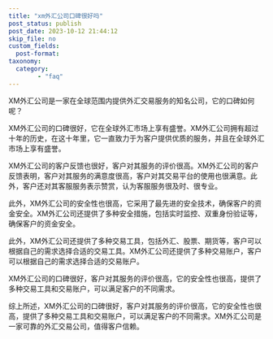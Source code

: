 ```yaml
---
title: "xm外汇公司口碑很好吗"
post_status: publish
post_date: 2023-10-12 21:44:12
skip_file: no
custom_fields: 
  post-format: 
taxonomy:
  category:
        - "faq"
---
```


XM外汇公司是一家在全球范围内提供外汇交易服务的知名公司，它的口碑如何呢？

XM外汇公司的口碑很好，它在全球外汇市场上享有盛誉。XM外汇公司拥有超过十年的历史，在这十年里，它一直致力于为客户提供优质的服务，并且在全球外汇市场上享有盛誉。

XM外汇公司的客户反馈也很好，客户对其服务的评价很高。XM外汇公司的客户反馈表明，客户对其服务的满意度很高，客户对其交易平台的使用也很满意。此外，客户还对其客服服务表示赞赏，认为客服服务很及时、很专业。

此外，XM外汇公司的安全性也很高，它采用了最先进的安全技术，确保客户的资金安全。XM外汇公司还提供了多种安全措施，包括实时监控、双重身份验证等，确保客户的资金安全。

此外，XM外汇公司还提供了多种交易工具，包括外汇、股票、期货等，客户可以根据自己的需求选择合适的交易工具。XM外汇公司还提供了多种交易账户，客户可以根据自己的需求选择合适的交易账户。

XM外汇公司的口碑很好，客户对其服务的评价很高，它的安全性也很高，提供了多种交易工具和交易账户，可以满足客户的不同需求。

综上所述，XM外汇公司的口碑很好，客户对其服务的评价很高，它的安全性也很高，提供了多种交易工具和交易账户，可以满足客户的不同需求。XM外汇公司是一家可靠的外汇交易公司，值得客户信赖。
